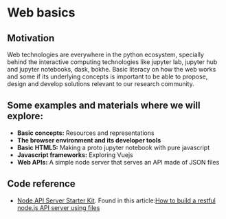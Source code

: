 # Web basics
## Motivation
Web technologies are everywhere in the python ecosystem, specially behind the interactive computing technologies like jupyter lab, jupyter hub and jupyter notebooks, dask, bokhe. Basic literacy on how the web works and some if its underlying concepts is important to be able to propose, design and develop solutions relevant to our research community.

## Some examples and materials where we will explore:
- **Basic concepts:** Resources and representations 
- **The browser environment and its developer tools**
- **Basic HTML5:** Making a proto jupyter notebook with pure javascript
- **Javascript frameworks:** Exploring Vuejs
- **Web APIs:** A simple node server that serves an API made of JSON files
  

## Code reference
- [Node API Server Starter Kit](https://github.com/bpk68/api-server-starter). Found in this article:[How to build a restful node.js API server using files](https://robkendal.co.uk/blog/how-to-build-a-restful-node-js-api-server-using-json-files) 
